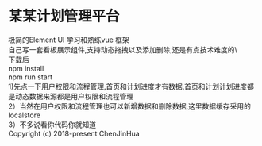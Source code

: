 ﻿# 某某计划管理平台 

  极简的Element UI 学习和熟练vue 框架\
  自己写一套看板展示组件,支持动态拖拽以及添加删除,还是有点技术难度的\  
下载后\
       npm install    \
      npm run start  \
   1)先点一下用户权限和流程管理,首页和计划进度才有数据,首页和计划计划进度都是动态数据来源都是用户权限和流程管理  \
   2）当然在用户权限和流程管理也可以新增数据和删除数据,这里数据缓存采用的localstore  \
   3）不多说看你代码你就知道  \
Copyright (c) 2018-present ChenJinHua


